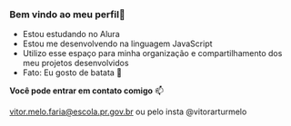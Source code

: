 ### Bem vindo ao meu perfil👋


- Estou estudando no Alura
- Estou me desenvolvendo na linguagem JavaScript
- Utilizo esse espaço para minha organização e compartilhamento dos meu projetos desenvolvidos
- Fato: Eu gosto de batata 🥔

**Você pode entrar em contato comigo** 📫

vitor.melo.faria@escola.pr.gov.br
ou pelo insta @vitorarturmelo
